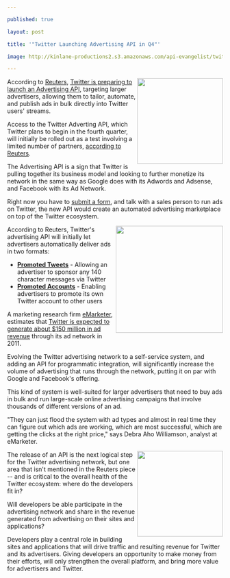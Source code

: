 ---
published: true
layout: post
title: '"Twitter Launching Advertising API in Q4"'
image: http://kinlane-productions2.s3.amazonaws.com/api-evangelist/twitter/Twitter-Logo.jpg
---

<img class="c1" src="https://kinlane-productions2.s3.amazonaws.com/api-evangelist/twitter/Twitter-Logo.jpg" alt="" width="200" align="right" />According to <a title="Reuters" href="https://www.reuters.com">Reuters</a>, <a title="Twitter is preparing to launching an Advertising API" href="https://www.reuters.com/article/2011/07/13/twitter-idUSN1E76C1Y920110713">Twitter is preparing to launch an Advertising API</a>, targeting larger advertisers, allowing them to tailor, automate, and publish ads in bulk directly into Twitter users' streams.
<p>Access to the Twitter Adverting API, which Twitter plans to begin in the fourth quarter, will initially be rolled out as a test involving a limited number of partners, <a title="according to Reuters" href="https://www.reuters.com/article/2011/07/13/twitter-idUSN1E76C1Y920110713">according to Reuters</a>.
<p>The Advertising API is a sign that Twitter is pulling together its business model and looking to further monetize its network in the same way as Google does with its Adwords and Adsense, and Facebook with its Ad Network.
<p>Right now you have to <a title="submit a form" href="https://business.twitter.com/advertise/start">submit a form</a>, and talk with a sales person to run ads on Twitter, the new API would create an automated advertising marketplace on top of the Twitter ecosystem.
<p><img class="c1" src="https://kinlane-productions2.s3.amazonaws.com/api-evangelist/twitter/Twitter-Advertising-Screenshot.png" alt="" width="250" align="right" />According to Reuters, Twitter's advertising API will initially let advertisers automatically deliver ads in two formats:
<ul class="mainlist">
     <li>
          <strong><a title="Promoted Tweets" href="https://business.twitter.com/advertise/promoted-tweets">Promoted Tweets</a></strong> - Allowing an advertiser to sponsor any 140 character messages via Twitter
     </li>
     <li>
          <strong><a title="Promoted Accounts" href="https://business.twitter.com/advertise/promoted-accounts">Promoted Accounts</a></strong> - Enabling advertisers to promote its own Twitter account to other users
     </li>
</ul>A marketing research firm <a title="eMarketer" href="http://www.emarketer.com/">eMarketer</a>, estimates that <a title="Twitter is expected to generate about $150 million in ad revenue" href="http://www.emarketer.com/Article.aspx?R=1008192">Twitter is expected to generate about $150 million in ad revenue</a> through its ad network in 2011.
<p>Evolving the Twitter advertising network to a self-service system, and adding an API for programmatic integration, will significantly increase the volume of advertising that runs through the network, putting it on par with Google and Facebook's offering.
<p>This kind of system is well-suited for larger advertisers that need to buy ads in bulk and run large-scale online advertising campaigns that involve thousands of different versions of an ad.
<p>"They can just flood the system with ad types and almost in real time they can figure out which ads are working, which are most successful, which are getting the clicks at the right price," says Debra Aho Williamson, analyst at eMarketer.
<p><img class="c1" src="https://kinlane-productions2.s3.amazonaws.com/api-evangelist/twitter/twitter-monetization.png" alt="" width="200" align="right" />The release of an API is the next logical step for the Twitter advertising network, but one area that isn't mentioned in the Reuters piece -- and is critical to the overall health of the Twitter ecosystem: where do the developers fit in?
<p>Will developers be able participate in the advertising network and share in the revenue generated from advertising on their sites and applications?
<p>Developers play a central role in building sites and applications that will drive traffic and resulting revenue for Twitter and its advertisers. Giving developers an opportunity to make money from their efforts, will only strengthen the overall platform, and bring more value for advertisers and Twitter.


